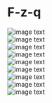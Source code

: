 # F-z-q
![image text](https://github.com/caizhenze/F-z-q/blob/master/1.jpg)<br>
![image text](https://github.com/caizhenze/F-z-q/blob/master/2.jpg)<br>
![image text](https://github.com/caizhenze/F-z-q/blob/master/3.jpg)<br>
![image text](https://github.com/caizhenze/F-z-q/blob/master/4.jpg)<br>
![image text](https://github.com/caizhenze/F-z-q/blob/master/5.jpg)<br>
![image text](https://github.com/caizhenze/F-z-q/blob/master/6.jpg)<br>
![image text](https://github.com/caizhenze/F-z-q/blob/master/7.jpg)<br>
![image text](https://github.com/caizhenze/F-z-q/blob/master/8.jpg)<br>
![image text](https://github.com/caizhenze/F-z-q/blob/master/9.jpg)<br>
